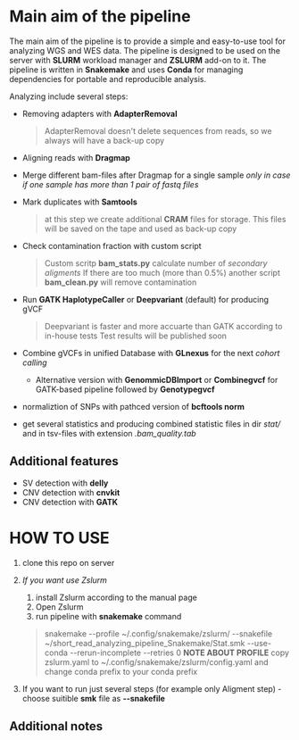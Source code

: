 
# Main aim of the pipeline

The main aim of the pipeline is to provide a simple and easy-to-use tool for analyzing WGS and WES data. 
The pipeline is designed to be used on the server with **SLURM** workload manager and **ZSLURM** add-on to it.
The pipeline is written in **Snakemake** and uses **Conda** for managing dependencies for portable and reproducible analysis.



Analyzing include several steps:
* Removing adapters with **AdapterRemoval**
  > AdapterRemoval doesn't delete sequences from reads, so we always will have a back-up copy
* Aligning reads with **Dragmap**  
* Merge different bam-files after Dragmap for a single sample *only in case if one sample has more than 1 pair of fastq files*
* Mark duplicates with **Samtools**

  > at this step we create additional **CRAM** files for storage. This files will be saved on the tape and used as back-up copy
  
* Check contamination fraction with custom script

  > Custom scritp **bam_stats.py** calculate number of *secondary aligments*
  > If there are too much (more than 0.5%) another script **bam_clean.py** will remove contamination
  
* Run **GATK HaplotypeCaller** or **Deepvariant** (default) for producing gVCF
    > Deepvariant is faster and more accuarte than GATK according to in-house tests
    > Test results will be published soon
* Combine gVCFs in unified Database with **GLnexus** for the next *cohort calling*
  * Alternative version with **GenommicDBImport** or **Combinegvcf** for GATK-based pipeline followed by **Genotypegvcf**
* normaliztion of SNPs with pathced version of **bcftools norm** 
* get several statistics and producing combined statistic files in dir *stat/* and in tsv-files with extension *.bam_quality.tab*

## Additional features

 * SV detection with **delly**
 * CNV detection with **cnvkit**
 * CNV detection with **GATK** 

# HOW TO USE
1. clone this repo on server
2. *If you want use Zslurm*
    1. install Zslurm according to the manual page
    2. Open Zslurm
    3. run pipeline with **snakemake** command

      > snakemake --profile ~/.config/snakemake/zslurm/ --snakefile ~/short_read_analyzing_pipeline_Snakemake/Stat.smk --use-conda --rerun-incomplete --retries 0 
      > **NOTE ABOUT PROFILE**
   > copy zslurm.yaml to ~/.config/snakemake/zslurm/config.yaml and change conda prefix to your conda prefix
    
4. If you want to run just several steps (for example only Aligment step) - 
choose suitible **smk** file as **--snakefile**

## Additional notes


